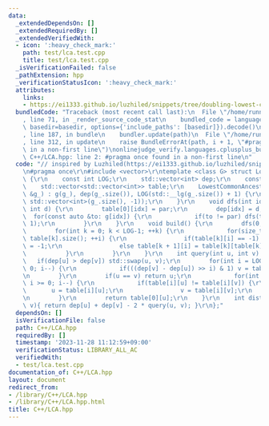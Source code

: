 ```yaml
---
data:
  _extendedDependsOn: []
  _extendedRequiredBy: []
  _extendedVerifiedWith:
  - icon: ':heavy_check_mark:'
    path: test/lca.test.cpp
    title: test/lca.test.cpp
  _isVerificationFailed: false
  _pathExtension: hpp
  _verificationStatusIcon: ':heavy_check_mark:'
  attributes:
    links:
    - https://ei1333.github.io/luzhiled/snippets/tree/doubling-lowest-common-ancestor.html)
  bundledCode: "Traceback (most recent call last):\n  File \"/home/runner/.local/lib/python3.10/site-packages/onlinejudge_verify/documentation/build.py\"\
    , line 71, in _render_source_code_stat\n    bundled_code = language.bundle(stat.path,\
    \ basedir=basedir, options={'include_paths': [basedir]}).decode()\n  File \"/home/runner/.local/lib/python3.10/site-packages/onlinejudge_verify/languages/cplusplus.py\"\
    , line 187, in bundle\n    bundler.update(path)\n  File \"/home/runner/.local/lib/python3.10/site-packages/onlinejudge_verify/languages/cplusplus_bundle.py\"\
    , line 312, in update\n    raise BundleErrorAt(path, i + 1, \"#pragma once found\
    \ in a non-first line\")\nonlinejudge_verify.languages.cplusplus_bundle.BundleErrorAt:\
    \ C++/LCA.hpp: line 2: #pragma once found in a non-first line\n"
  code: "// inspired by Luzhiled(https://ei1333.github.io/luzhiled/snippets/tree/doubling-lowest-common-ancestor.html)\r\
    \n#pragma once\r\n#include <vector>\r\ntemplate <class G> struct LowestCommonAncestor\
    \ {\r\n    const int LOG;\r\n    std::vector<int> dep;\r\n    const G &g;\r\n\
    \    std::vector<std::vector<int>> table;\r\n    LowestCommonAncestor(const G\
    \ &g_) : g(g_), dep(g_.size()), LOG(std::__lg(g_.size()) + 1) {\r\n        table.assign(LOG,\
    \ std::vector<int>(g_.size(), -1));\r\n    }\r\n    void dfs(int idx, int par,\
    \ int d) {\r\n        table[0][idx] = par;\r\n        dep[idx] = d;\r\n      \
    \  for(const auto &to: g[idx]) {\r\n            if(to != par) dfs(to, idx, d +\
    \ 1);\r\n        }\r\n    }\r\n    void build() {\r\n        dfs(0, -1, 0);\r\n\
    \        for(int k = 0; k < LOG-1; ++k) {\r\n            for(size_t i = 0; i <\
    \ table[k].size(); ++i) {\r\n                if(table[k][i] == -1) table[k + 1][i]\
    \ = -1;\r\n                else table[k + 1][i] = table[k][table[k][i]];\r\n \
    \           }\r\n        }\r\n    }\r\n    int query(int u, int v) {\r\n     \
    \   if(dep[u] > dep[v]) std::swap(u, v);\r\n        for(int i = LOG - 1; i >=\
    \ 0; i--) {\r\n            if(((dep[v] - dep[u]) >> i) & 1) v = table[i][v];\r\
    \n        }\r\n        if(u == v) return u;\r\n            for(int i = LOG - 1;\
    \ i >= 0; i--) {\r\n            if(table[i][u] != table[i][v]) {\r\n         \
    \       u = table[i][u];\r\n                v = table[i][v];\r\n            }\r\
    \n        }\r\n        return table[0][u];\r\n    }\r\n    int dist(int u, int\
    \ v){ return dep[u] + dep[v] - 2 * query(u, v); }\r\n};"
  dependsOn: []
  isVerificationFile: false
  path: C++/LCA.hpp
  requiredBy: []
  timestamp: '2023-11-28 11:12:59+09:00'
  verificationStatus: LIBRARY_ALL_AC
  verifiedWith:
  - test/lca.test.cpp
documentation_of: C++/LCA.hpp
layout: document
redirect_from:
- /library/C++/LCA.hpp
- /library/C++/LCA.hpp.html
title: C++/LCA.hpp
---
```

